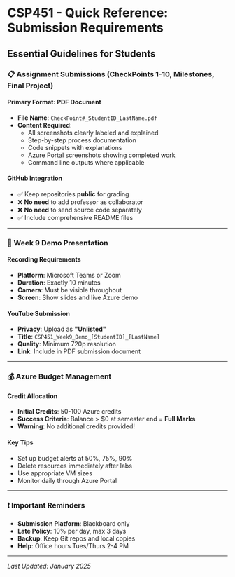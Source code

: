 # CSP451 - Quick Reference: Submission Requirements
## Essential Guidelines for Students

### 📋 Assignment Submissions (CheckPoints 1-10, Milestones, Final Project)

#### Primary Format: PDF Document
- **File Name**: `CheckPoint#_StudentID_LastName.pdf`
- **Content Required**:
  - All screenshots clearly labeled and explained
  - Step-by-step process documentation
  - Code snippets with explanations
  - Azure Portal screenshots showing completed work
  - Command line outputs where applicable

#### GitHub Integration
- ✅ Keep repositories **public** for grading
- ❌ **No need** to add professor as collaborator
- ❌ **No need** to send source code separately
- ✅ Include comprehensive README files

---

### 🎥 Week 9 Demo Presentation

#### Recording Requirements
- **Platform**: Microsoft Teams or Zoom
- **Duration**: Exactly 10 minutes
- **Camera**: Must be visible throughout
- **Screen**: Show slides and live Azure demo

#### YouTube Submission
- **Privacy**: Upload as **"Unlisted"**
- **Title**: `CSP451_Week9_Demo_[StudentID]_[LastName]`
- **Quality**: Minimum 720p resolution
- **Link**: Include in PDF submission document

---

### 💰 Azure Budget Management

#### Credit Allocation
- **Initial Credits**: 50-100 Azure credits
- **Success Criteria**: Balance > $0 at semester end = **Full Marks**
- **Warning**: No additional credits provided!

#### Key Tips
- Set up budget alerts at 50%, 75%, 90%
- Delete resources immediately after labs
- Use appropriate VM sizes
- Monitor daily through Azure Portal

---

### ❗ Important Reminders

- **Submission Platform**: Blackboard only
- **Late Policy**: 10% per day, max 3 days
- **Backup**: Keep Git repos and local copies
- **Help**: Office hours Tues/Thurs 2-4 PM

---

*Last Updated: January 2025*
